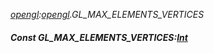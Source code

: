 _[opengl](../../modules/opengl/opengl-module.md):[opengl](../../modules/opengl/opengl-module.md).GL\_MAX\_ELEMENTS\_VERTICES_
##### Const GL\_MAX\_ELEMENTS\_VERTICES:[Int](../../modules/wonkey/wonkey-types-int.md)
